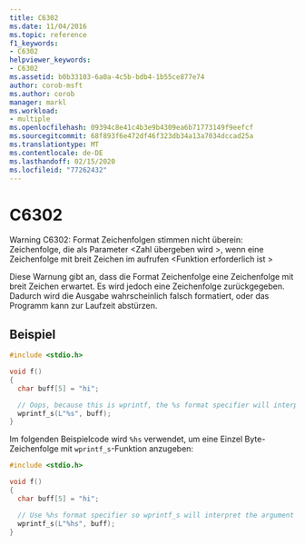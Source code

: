 ```yaml
---
title: C6302
ms.date: 11/04/2016
ms.topic: reference
f1_keywords:
- C6302
helpviewer_keywords:
- C6302
ms.assetid: b0b33103-6a0a-4c5b-bdb4-1b55ce877e74
author: corob-msft
ms.author: corob
manager: markl
ms.workload:
- multiple
ms.openlocfilehash: 09394c8e41c4b3e9b4309ea6b71773149f9eefcf
ms.sourcegitcommit: 68f893f6e472df46f323db34a13a7034dccad25a
ms.translationtype: MT
ms.contentlocale: de-DE
ms.lasthandoff: 02/15/2020
ms.locfileid: "77262432"
---
```

# <a name="c6302"></a>C6302
Warning C6302: Format Zeichenfolgen stimmen nicht überein: Zeichenfolge, die als Parameter \<Zahl übergeben wird >, wenn eine Zeichenfolge mit breit Zeichen im aufrufen \<Funktion erforderlich ist >

 Diese Warnung gibt an, dass die Format Zeichenfolge eine Zeichenfolge mit breit Zeichen erwartet. Es wird jedoch eine Zeichenfolge zurückgegeben. Dadurch wird die Ausgabe wahrscheinlich falsch formatiert, oder das Programm kann zur Laufzeit abstürzen.

## <a name="example"></a>Beispiel

```cpp
#include <stdio.h>

void f()
{
  char buff[5] = "hi";

  // Oops, because this is wprintf, the %s format specifier will interpret the argument as a wide string.
  wprintf_s(L"%s", buff);
}
```

Im folgenden Beispielcode wird `%hs` verwendet, um eine Einzel Byte-Zeichenfolge mit `wprintf_s`-Funktion anzugeben:

```cpp
#include <stdio.h>

void f()
{
  char buff[5] = "hi";

  // Use %hs format specifier so wprintf_s will interpret the argument correctly as a character string
  wprintf_s(L"%hs", buff);
}
```
